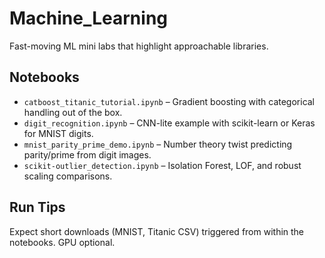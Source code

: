 # Machine_Learning

Fast-moving ML mini labs that highlight approachable libraries.

## Notebooks
- `catboost_titanic_tutorial.ipynb` – Gradient boosting with categorical handling out of the box.
- `digit_recognition.ipynb` – CNN-lite example with scikit-learn or Keras for MNIST digits.
- `mnist_parity_prime_demo.ipynb` – Number theory twist predicting parity/prime from digit images.
- `scikit-outlier_detection.ipynb` – Isolation Forest, LOF, and robust scaling comparisons.

## Run Tips
Expect short downloads (MNIST, Titanic CSV) triggered from within the notebooks. GPU optional.
